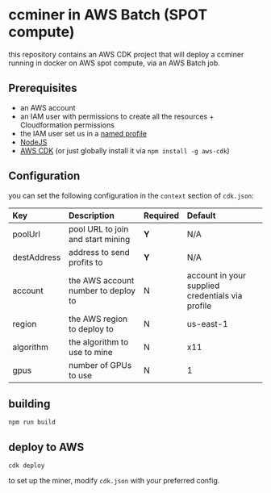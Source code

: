 # ccminer in AWS Batch (SPOT compute)

this repository contains an AWS CDK project that will deploy a ccminer running in docker on AWS spot compute, via an AWS Batch job.

## Prerequisites

- an AWS account
- an IAM user with permissions to create all the resources + Cloudformation permissions
- the IAM user set us in a [named profile](https://docs.aws.amazon.com/cli/latest/userguide/cli-configure-profiles.html)
- [NodeJS](https://nodejs.org/en/download/)
- [AWS CDK](https://aws.amazon.com/cdk/) (or just globally install it via `npm install -g aws-cdk`)

## Configuration

you can set the following configuration in the `context` section of `cdk.json`:

| Key         | Description                         | Required | Default                                          |
| :---------- | :---------------------------------- | :------- | :----------------------------------------------- |
| poolUrl     | pool URL to join and start mining   | **Y**    | N/A                                              |
| destAddress | address to send profits to          | **Y**    | N/A                                              |
| account     | the AWS account number to deploy to | N        | account in your supplied credentials via profile |
| region      | the AWS region to deploy to         | N        | us-east-1                                        |
| algorithm   | the algorithm to use to mine        | N        | x11                                              |
| gpus        | number of GPUs to use               | N        | 1                                                |

## building

`npm run build`

## deploy to AWS

`cdk deploy`

to set up the miner, modify `cdk.json` with your preferred config.

